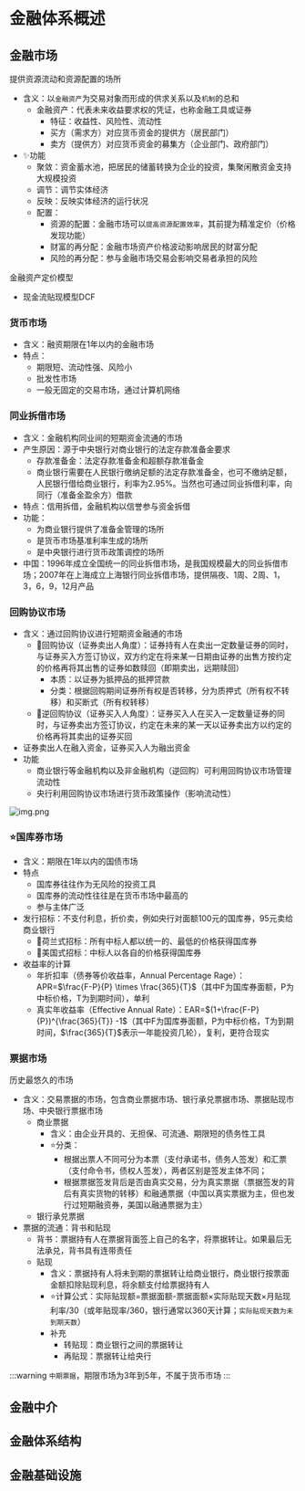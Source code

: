 # 金融体系概述

## 金融市场

提供资源流动和资源配置的场所

- 含义：以`金融资产`为交易对象而形成的供求关系以及`机制`的总和
  - 金融资产：代表未来收益要求权的凭证，也称金融工具或证券
    - 特征：收益性、风险性、流动性
    - 买方（需求方）对应货币资金的提供方（居民部门）
    - 卖方（提供方）对应货币资金的募集方（企业部门、政府部门）
- ✨功能
  - 聚敛：资金蓄水池，把居民的储蓄转换为企业的投资，集聚闲散资金支持大规模投资
  - 调节：调节实体经济
  - 反映：反映实体经济的运行状况
  - 配置：
    - 资源的配置：金融市场可以`提高资源配置效率`，其前提为精准定价（价格发现功能）
    - 财富的再分配：金融市场资产价格波动影响居民的财富分配
    - 风险的再分配：参与金融市场交易会影响交易者承担的风险

金融资产定价模型

- 现金流贴现模型DCF

### 货币市场

- 含义：融资期限在1年以内的金融市场
- 特点：
  - 期限短、流动性强、风险小
  - 批发性市场
  - 一般无固定的交易市场，通过计算机网络

### 同业拆借市场

- 含义：金融机构同业间的短期资金流通的市场
- 产生原因：源于中央银行对商业银行的法定存款准备金要求
  - 存款准备金：法定存款准备金和超额存款准备金
  - 商业银行需要在人民银行缴纳足额的法定存款准备金，也可不缴纳足额，人民银行借给商业银行，利率为2.95%。当然也可通过同业拆借利率，向同行（准备金盈余方）借款
- 特点：信用拆借，金融机构以信誉参与资金拆借
- 功能：
  - 为商业银行提供了准备金管理的场所
  - 是货币市场基准利率生成的场所
  - 是中央银行进行货币政策调控的场所
- 中国：1996年成立全国统一的同业拆借市场，是我国规模最大的同业拆借市场；2007年在上海成立上海银行同业拆借市场，提供隔夜、1周、2周、1，3，6，9，12月产品

### 回购协议市场

- 含义：通过回购协议进行短期资金融通的市场
  - 🌟回购协议（证券卖出人角度）：证券持有人在卖出一定数量证券的同时，与证券买入方签订协议，双方约定在将来某一日期由证券的出售方按约定的价格再将其出售的证券如数赎回（即期卖出，远期赎回）
    - 本质：以证券为抵押品的抵押贷款
    - 分类：根据回购期间证券所有权是否转移，分为质押式（所有权不转移）和买断式（所有权转移）
  - 🌟逆回购协议（证券买入人角度）：证券买入人在买入一定数量证券的同时，与证券卖出方签订协议，约定在未来的某一天以证券卖出方以约定的价格再将其卖出的证券买回
- 证券卖出人在融入资金，证券买入人为融出资金
- 功能
  - 商业银行等金融机构以及非金融机构（逆回购）可利用回购协议市场管理流动性
  - 央行利用回购协议市场进行货币政策操作（影响流动性）

![img.png](/imgs/life/finance/431/monetary-finance/chapter-2-1.png)

### ⭐️国库券市场

- 含义：期限在1年以内的国债市场
- 特点
  - 国库券往往作为无风险的投资工具
  - 国库券的流动性往往是在货币市场中最高的
  - 参与主体广泛
- 发行招标：不支付利息，折价卖，例如央行对面额100元的国库券，95元卖给商业银行
  - 🌟荷兰式招标：所有中标人都以统一的、最低的价格获得国库券
  - 🌟美国式招标：中标人以各自的价格获得国库券
- 收益率的计算
  - 年折扣率（债券等价收益率，Annual Percentage Rage）：APR=$\frac{F-P}{P} \times \frac{365}{T}$（其中F为国库券面额，P为中标价格，T为到期时间），单利
  - 真实年收益率（Effective Annual Rate）：EAR=$(1+\frac{F-P}{P})^{\frac{365}{T}} -1$（其中F为国库券面额，P为中标价格，T为到期时间，$\frac{365}{T}$表示一年能投资几轮），复利，更符合现实

### 票据市场

历史最悠久的市场

- 含义：交易票据的市场，包含商业票据市场、银行承兑票据市场、票据贴现市场、中央银行票据市场
  - 商业票据
    - 含义：由企业开具的、无担保、可流通、期限短的债务性工具
    - ⭐️分类：
      - 根据出票人不同可分为本票（支付承诺书，债务人签发）和汇票（支付命令书，债权人签发），两者区别是签发主体不同；
      - 根据票据签发背后是否由真实交易，分为真实票据（票据签发的背后有真实货物的转移）和融通票据（中国以真实票据为主，但也发行过短期融资券，美国以融通票据为主）
  - 银行承兑票据
- 票据的流通：背书和贴现
  - 背书：票据持有人在票据背面签上自己的名字，将票据转让。如果最后无法承兑，背书具有连带责任
  - 贴现
    - 含义：票据持有人将未到期的票据转让给商业银行，商业银行按票面金额扣除贴现利息，将余额支付给票据持有人
    - ⭐️计算公式：实际贴现额=票据面额-票据面额$\times$实际贴现天数$\times$月贴现利率/30（或年贴现率/360，银行通常以360天计算；`实际贴现天数为未到期天数`）
    - 补充
      - 转贴现：商业银行之间的票据转让
      - 再贴现：票据转让给央行

:::warning
`中期票据`，期限市场为3年到5年，不属于货币市场
:::

## 金融中介

## 金融体系结构

## 金融基础设施
